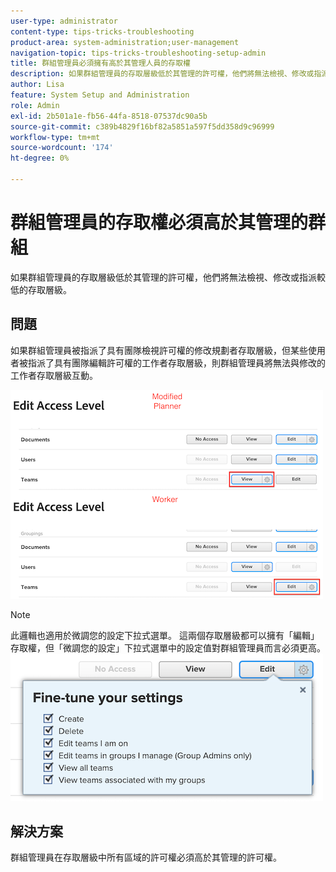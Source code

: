 ```yaml
---
user-type: administrator
content-type: tips-tricks-troubleshooting
product-area: system-administration;user-management
navigation-topic: tips-tricks-troubleshooting-setup-admin
title: 群組管理員必須擁有高於其管理人員的存取權
description: 如果群組管理員的存取層級低於其管理的許可權，他們將無法檢視、修改或指派較低的存取層級。
author: Lisa
feature: System Setup and Administration
role: Admin
exl-id: 2b501a1e-fb56-44fa-8518-07537dc90a5b
source-git-commit: c389b4829f16bf82a5851a597f5dd358d9c96999
workflow-type: tm+mt
source-wordcount: '174'
ht-degree: 0%

---
```


# 群組管理員的存取權必須高於其管理的群組

如果群組管理員的存取層級低於其管理的許可權，他們將無法檢視、修改或指派較低的存取層級。

## 問題

如果群組管理員被指派了具有團隊檢視許可權的修改規劃者存取層級，但某些使用者被指派了具有團隊編輯許可權的工作者存取層級，則群組管理員將無法與修改的工作者存取層級互動。

![](assets/group-admin-modified-access.png)


>[!NOTE]
>
>此邏輯也適用於微調您的設定下拉式選單。 這兩個存取層級都可以擁有「編輯」存取權，但「微調您的設定」下拉式選單中的設定值對群組管理員而言必須更高。
> ![](assets/fine-tune-your-settings.png)

## 解決方案

群組管理員在存取層級中所有區域的許可權必須高於其管理的許可權。
